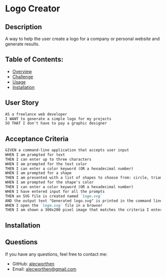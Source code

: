 # Logo Creator

## Description
A way to help the user create a logo for a company or personal website and generate results.
## Table of Contents:
- [Overview](#Overview)
- [Challenge](#Challenge)
- [Usage](#Usage)
- [Installation](#Installation)

## User Story
`````` md 
AS a freelance web developer
I WANT to generate a simple logo for my projects
SO THAT I don't have to pay a graphic designer
``````
## Acceptance Criteria
`````` md
GIVEN a command-line application that accepts user input
WHEN I am prompted for text
THEN I can enter up to three characters
WHEN I am prompted for the text color
THEN I can enter a color keyword (OR a hexadecimal number)
WHEN I am prompted for a shape
THEN I am presented with a list of shapes to choose from: circle, triangle, and square
WHEN I am prompted for the shape's color
THEN I can enter a color keyword (OR a hexadecimal number)
WHEN I have entered input for all the prompts
THEN an SVG file is created named `logo.svg`
AND the output text "Generated logo.svg" is printed in the command line
WHEN I open the `logo.svg` file in a browser
THEN I am shown a 300x200 pixel image that matches the criteria I entered
``````

## Installation


## Questions
If you have any questions, feel free to contact me:
- GitHub: [alecworthen](https://github.com/alecworthen)
- Email: alecworthen@gmail.com

